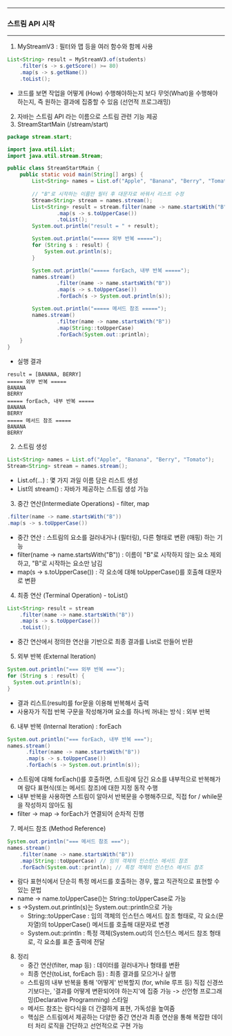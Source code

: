 -----
### 스트림 API 시작
-----
1. MyStreamV3 : 필터와 맵 등을 여러 함수와 함께 사용
```java
List<String> result = MyStreamV3.of(students)
    .filter(s -> s.getScore() >= 80)
    .map(s -> s.getName())
    .toList();
```
  - 코드를 보면 작업을 어떻게 (How) 수행해야하는지 보다 무엇(What)을 수행해야 하는지, 즉 원하는 결과에 집중할 수 있음 (선언적 프로그래밍)

2. 자바는 스트림 API 라는 이름으로 스트림 관련 기능 제공
3. StreamStartMain (/stream/start)
```java
package stream.start;

import java.util.List;
import java.util.stream.Stream;

public class StreamStartMain {
    public static void main(String[] args) {
        List<String> names = List.of("Apple", "Banana", "Berry", "Tomato");
        
        // "B"로 시작하는 이름만 필터 후 대문자로 바꿔서 리스트 수정
        Stream<String> stream = names.stream();
        List<String> result = stream.filter(name -> name.startsWith("B"))
                .map(s -> s.toUpperCase())
                .toList();
        System.out.println("result = " + result);

        System.out.println("===== 외부 반복 =====");
        for (String s : result) {
            System.out.println(s);
        }

        System.out.println("===== forEach, 내부 반복 =====");
        names.stream()
                .filter(name -> name.startsWith("B"))
                .map(s -> s.toUpperCase())
                .forEach(s -> System.out.println(s));

        System.out.println("===== 메서드 참조 =====");
        names.stream()
                .filter(name -> name.startsWith("B"))
                .map(String::toUpperCase)
                .forEach(System.out::println);
    }
}
```
  - 실행 결과
```
result = [BANANA, BERRY]
===== 외부 반복 =====
BANANA
BERRY
===== forEach, 내부 반복 =====
BANANA
BERRY
===== 메서드 참조 =====
BANANA
BERRY
```

2. 스트림 생성
```java
List<String> names = List.of("Apple", "Banana", "Berry", "Tomato");
Stream<String> stream = names.stream();
```
  - List.of(...) : 몇 가지 과일 이름 담은 리스트 생성
  - List의 stream() : 자바가 제공하는 스트림 생성 가능

3. 중간 연산(Intermediate Operations) - filter, map
```java
.filter(name -> name.startsWith("B"))
.map(s -> s.toUpperCase())
````
  - 중간 연산 : 스트림의 요소를 걸러내거나 (필터링), 다른 형태로 변환 (매핑) 하는 기능
  - filter(name -> name.startsWith("B")) : 이름이 "B"로 시작하지 않는 요소 제외하고, "B"로 시작하는 요소만 남김
  - map(s -> s.toUpperCase()) : 각 요소에 대해 toUpperCase()를 호출해 대문자로 변환

4. 최종 연산 (Terminal Operation) - toList()
```java
List<String> result = stream
    .filter(name -> name.startsWith("B"))
    .map(s -> s.toUpperCase())
    .toList();
```
  - 중간 연산에서 정의한 연산을 기반으로 최종 결과를 List로 만들어 반환

5. 외부 반복 (External Iteration)
```java
System.out.println("=== 외부 반복 ===");
for (String s : result) {
  System.out.println(s);
}
```
  - 결과 리스트(result)를 for문을 이용해 반복해서 출력
  - 사용자가 직접 반복 구문을 작성해가며 요소를 하나씩 꺼내는 방식 : 외부 반복

6. 내부 반복 (Internal Iteration) : forEach
```java
System.out.println("=== forEach, 내부 반복 ===");
names.stream()
      .filter(name -> name.startsWith("B"))
      .map(s -> s.toUpperCase())
      .forEach(s -> System.out.println(s));
```
  - 스트림에 대해 forEach()를 호출하면, 스트림에 담긴 요소를 내부적으로 반복해가며 람다 표현식(또는 메서드 참조)에 대한 지정 동작 수행
  - 내부 반복을 사용하면 스트림이 알아서 반복문을 수행해주므로, 직접 for / while문을 작성하지 않아도 됨
  - filter -> map -> forEach가 연결되어 순차적 진행

7. 메서드 참조 (Method Reference)
```java
System.out.println("=== 메서드 참조 ===");
names.stream()
    .filter(name -> name.startsWith("B"))
    .map(String::toUpperCase) // 임의 객체의 인스턴스 메서드 참조
    .forEach(System.out::println); // 특정 객체의 인스턴스 메서드 참조
```
  - 람다 표현식에서 단순히 특정 메서드를 호출하는 경우, 짧고 직관적으로 표현할 수 있는 문법
  - name -> name.toUpperCase()는 String::toUpperCase로 가능
  - s ->System.out.println(s)는 System.out::println으로 가능
    + String::toUpperCase : 임의 객체의 인스턴스 메서드 참조 형태로, 각 요소(문자열)의 toUpperCase() 메서드를 호출해 대문자로 변경
    + System.out::println : 특정 객체(System.out)의 인스턴스 메서드 참조 형태로, 각 요소를 표준 출력에 전달
   
8. 정리
   - 중간 연산(filter, map 등) : 데이터를 걸러내거나 형태를 변환
   - 최종 연산(toList, forEach 등) : 최종 결과를 모으거나 실행
   - 스트림의 내부 반복을 통해 '어떻게' 반복할지 (for, while 루프 등) 직접 신경쓰기보다는, '결과를 어떻게 변환되어야 하는지'에 집중 가능 -> 선언형 프로그래밍(Declarative Programming) 스타일
   - 메서드 참조는 람다식을 더 간결하게 표현, 가독성을 높여줌
   - 핵심은 스트림에서 제공하는 다양한 중간 연산과 최종 연산을 통해 복잡한 데이터 처리 로직을 간단하고 선언적으로 구현 가능
